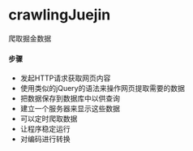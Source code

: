 # crawlingJuejin
爬取掘金数据

#### 步骤
- 发起HTTP请求获取网页内容
- 使用类似的jQuery的语法来操作网页提取需要的数据
- 把数据保存到数据库中以供查询
- 建立一个服务器来显示这些数据
- 可以定时爬取数据
- 让程序稳定运行
- 对编码进行转换

